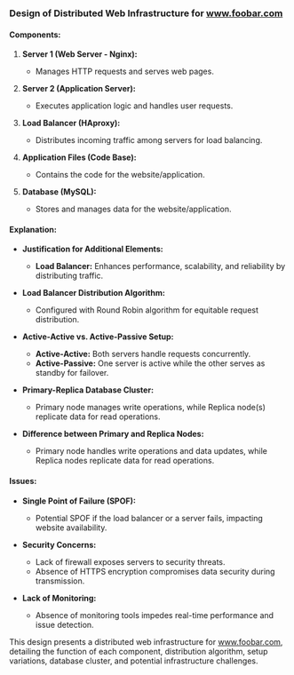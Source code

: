 ### Design of Distributed Web Infrastructure for www.foobar.com

#### Components:

1. **Server 1 (Web Server - Nginx):**
   - Manages HTTP requests and serves web pages.

2. **Server 2 (Application Server):**
   - Executes application logic and handles user requests.

3. **Load Balancer (HAproxy):**
   - Distributes incoming traffic among servers for load balancing.

4. **Application Files (Code Base):**
   - Contains the code for the website/application.

5. **Database (MySQL):**
   - Stores and manages data for the website/application.

#### Explanation:

- **Justification for Additional Elements:**
   - **Load Balancer:** Enhances performance, scalability, and reliability by distributing traffic.

- **Load Balancer Distribution Algorithm:**
   - Configured with Round Robin algorithm for equitable request distribution.

- **Active-Active vs. Active-Passive Setup:**
   - **Active-Active:** Both servers handle requests concurrently.
   - **Active-Passive:** One server is active while the other serves as standby for failover.

- **Primary-Replica Database Cluster:**
   - Primary node manages write operations, while Replica node(s) replicate data for read operations.

- **Difference between Primary and Replica Nodes:**
   - Primary node handles write operations and data updates, while Replica nodes replicate data for read operations.

#### Issues:

- **Single Point of Failure (SPOF):**
   - Potential SPOF if the load balancer or a server fails, impacting website availability.

- **Security Concerns:**
   - Lack of firewall exposes servers to security threats.
   - Absence of HTTPS encryption compromises data security during transmission.

- **Lack of Monitoring:**
   - Absence of monitoring tools impedes real-time performance and issue detection.

This design presents a distributed web infrastructure for www.foobar.com, detailing the function of each component, distribution algorithm, setup variations, database cluster, and potential infrastructure challenges.
